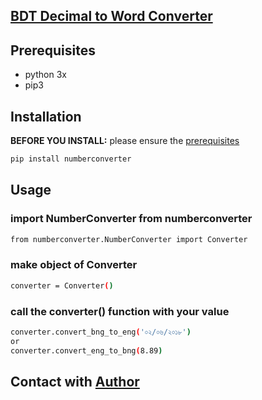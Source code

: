 
## [BDT Decimal to Word Converter](https://pypi.org/project/engtobngnum/)

## Prerequisites

* python 3x
* pip3

## Installation

**BEFORE YOU INSTALL:** please ensure the [prerequisites](#prerequisites)
```bash
pip install numberconverter
```

## Usage

### import NumberConverter from numberconverter

```bash
from numberconverter.NumberConverter import Converter

```

### make object of Converter

```bash
converter = Converter()
```
### call the converter() function with your value
```bash
converter.convert_bng_to_eng('০২/০৬/২০১৮')
or
converter.convert_eng_to_bng(8.89)
```


## Contact with [Author](https://www.fb.com/mahfuzcmt)
